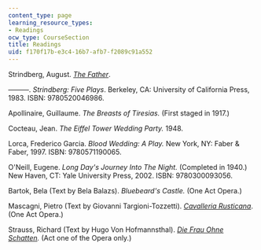 ```yaml
---
content_type: page
learning_resource_types:
- Readings
ocw_type: CourseSection
title: Readings
uid: f170f17b-e3c4-16b7-afb7-f2089c91a552
---
```


Strindberg, August. [_The Father_](http://www.theatrehistory.com/misc/august_strindberg_002.html).

———. _Strindberg: Five Plays_. Berkeley, CA: University of California Press, 1983. ISBN: 9780520046986.

Apollinaire, Guillaume. _The Breasts of Tiresias._ (First staged in 1917.)

Cocteau, Jean. _The Eiffel Tower Wedding Party._ 1948.

Lorca, Frederico Garcia. _Blood Wedding: A Play._ New York, NY: Faber & Faber, 1997. ISBN: 9780571190065.

O'Neill, Eugene. _Long Day's Journey Into The Night._ (Completed in 1940.) New Haven, CT: Yale University Press, 2002. ISBN: 9780300093056.

Bartok, Bela (Text by Bela Balazs). _Bluebeard's Castle._ (One Act Opera.)

Mascagni, Pietro (Text by Giovanni Targioni-Tozzetti). [_Cavalleria Rusticana_](http://www.thegodfathertrilogy.com/gf3/cav.html). (One Act Opera.)

Strauss, Richard (Text by Hugo Von Hofmannsthal). [_Die Frau Ohne Schatten_](https://www.staatsoper-berlin.de/en/veranstaltungen/die-frau-ohne-schatten.16/)_._ (Act one of the Opera only.)